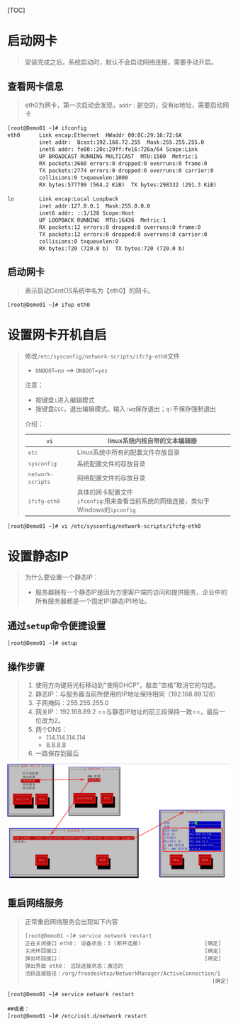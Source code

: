 [TOC]

# 启动网卡

> 安装完成之后，系统启动时，默认不会启动网络连接，需要手动开启。

## 查看网卡信息

> eth0为网卡，第一次启动会发现，`addr：`是空的，没有ip地址，需要启动网卡

```shell
[root@Demo01 ~]# ifconfig
eth0      Link encap:Ethernet  HWaddr 00:0C:29:16:72:6A  
          inet addr:  Bcast:192.168.72.255  Mask:255.255.255.0
          inet6 addr: fe80::20c:29ff:fe16:726a/64 Scope:Link
          UP BROADCAST RUNNING MULTICAST  MTU:1500  Metric:1
          RX packets:3660 errors:0 dropped:0 overruns:0 frame:0
          TX packets:2774 errors:0 dropped:0 overruns:0 carrier:0
          collisions:0 txqueuelen:1000 
          RX bytes:577799 (564.2 KiB)  TX bytes:298332 (291.3 KiB)

lo        Link encap:Local Loopback  
          inet addr:127.0.0.1  Mask:255.0.0.0
          inet6 addr: ::1/128 Scope:Host
          UP LOOPBACK RUNNING  MTU:16436  Metric:1
          RX packets:12 errors:0 dropped:0 overruns:0 frame:0
          TX packets:12 errors:0 dropped:0 overruns:0 carrier:0
          collisions:0 txqueuelen:0 
          RX bytes:720 (720.0 b)  TX bytes:720 (720.0 b)
```



## 启动网卡

> 表示启动CentOS系统中名为【eth0】的网卡。

```shell
[root@Demo01 ~]# ifup eth0
```





# 设置网卡开机自启

> 修改`/etc/sysconfig/network-scripts/ifcfg-eth0`文件
>
> - `ONBOOT=no` ==> `ONBOOT=yes`
>
> 注意：
>
> - 按键盘`i`进入编辑模式
> - 按键盘`ESC`，退出编辑模式。输入`:wq`保存退出；`q!`不保存强制退出
>
> 介绍：
>
> | `vi`              | linux系统内核自带的文本编辑器                                |
> | ----------------- | ------------------------------------------------------------ |
> | `etc`             | Linux系统中所有的配置文件存放目录                            |
> | `sysconfig`       | 系统配置文件的存放目录                                       |
> | `network-scripts` | 网络配置文件的存放目录                                       |
> | `ifcfg-eth0`      | 具体的网卡配置文件<br />`ifconfig`:用来查看当前系统的网络连接，类似于Windows的`ipconfig` |

```shell
[root@Demo01 ~]# vi /etc/sysconfig/network-scripts/ifcfg-eth0
```



# 设置静态IP

> 为什么要设置一个静态IP：
>
> - 服务器拥有一个静态IP是因为方便客户端的访问和提供服务，企业中的所有服务器都是一个固定IP(静态IP)地址。

## 通过`setup`命令便捷设置

```shell
[root@Demo01 ~]# setup
```

## 操作步骤

> 1. 使用方向键将光标移动到"使用DHCP"，敲击"空格"取消它的勾选。
> 2. 静态IP：与服务器当前所使用的IP地址保持相同（192.168.89.128）
> 3. 子网掩码：255.255.255.0
> 4. 网关IP：192.168.89.2 ==与静态IP地址的前三段保持一致==，最后一位改为2。
> 5. 两个DNS：
>    - 114.114.114.114
>    - 8.8.8.8
> 6. 一路保存到最后

![](..\img\Linux基本操作\设置静态IP流程图.png)



## 重启网络服务

> 正常重启网络服务会出现如下内容
>
> ```shell
> [root@Demo01 ~]# service network restart
> 正在关闭接口 eth0： 设备状态：3 (断开连接)				    [确定]
> 关闭环回接口：                                             [确定]
> 弹出环回接口：                                             [确定]
> 弹出界面 eth0： 活跃连接状态：激活的
> 活跃连接路径：/org/freedesktop/NetworkManager/ActiveConnection/1
>                                                            [确定]
> ```

```shell
[root@Demo01 ~]# service network restart

##或者：
[root@Demo01 ~]# /etc/init.d/network restart
```